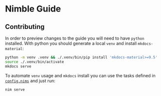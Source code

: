 # Nimble Guide

## Contributing

In order to preview changes to the guide you will need to have `python` installed.
With python you should generate a local `venv` and install `mkdocs-material`:

```sh
python -m venv .venv && ./.venv/bin/pip install 'mkdocs-material>=9.5'
source ./.venv/bin/activate
mkdocs serve
```

To automate `venv` usage and `mkdocs` install you can use the tasks defined in [`config.nims`](./config.nims) and just run:

```sh
nim serve
```

